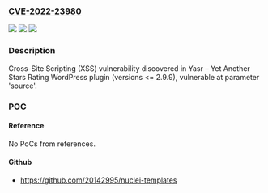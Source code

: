 ### [CVE-2022-23980](https://cve.mitre.org/cgi-bin/cvename.cgi?name=CVE-2022-23980)
![](https://img.shields.io/static/v1?label=Product&message=Yasr%20%E2%80%93%20Yet%20Another%20Stars%20Rating%20(WordPress%20plugin)&color=blue)
![](https://img.shields.io/static/v1?label=Version&message=%3C%3D%202.9.9%3C%3D%202.9.9%20&color=brighgreen)
![](https://img.shields.io/static/v1?label=Vulnerability&message=CWE-79%20Cross-site%20Scripting%20(XSS)&color=brighgreen)

### Description

Cross-Site Scripting (XSS) vulnerability discovered in Yasr – Yet Another Stars Rating WordPress plugin (versions <= 2.9.9), vulnerable at parameter 'source'.

### POC

#### Reference
No PoCs from references.

#### Github
- https://github.com/20142995/nuclei-templates

